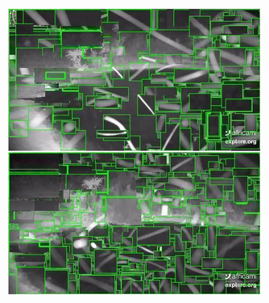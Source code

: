 ![20200806-232218-235223](in/20200806/20200806-232218-235223_0_.jpg)
![20200806-235228-000003](in/20200806/20200806-235228-000003_0_.jpg)
